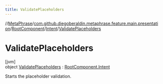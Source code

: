 ```yaml
---
title: ValidatePlaceholders
---
```

//[MetaPhrase](../../../../../index.html)/[com.github.diegoberaldin.metaphrase.feature.main.presentation](../../../index.html)/[RootComponent](../../index.html)/[Intent](../index.html)/[ValidatePlaceholders](index.html)



# ValidatePlaceholders



[jvm]\
object [ValidatePlaceholders](index.html) : [RootComponent.Intent](../index.html)

Starts the placeholder validation.


